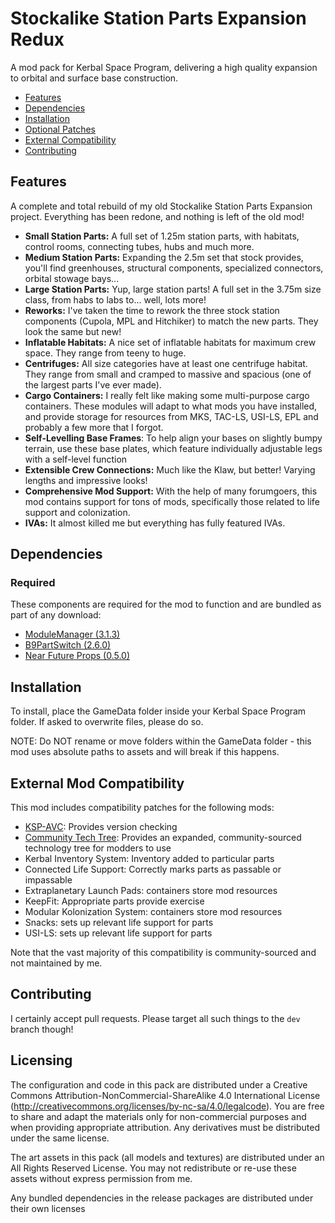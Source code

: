 # Stockalike Station Parts Expansion Redux

A mod pack for Kerbal Space Program, delivering a high quality expansion to orbital and surface base construction.

* [Features](#features)
* [Dependencies](#dependencies)
* [Installation](#installation)
* [Optional Patches](#optional-patches)
* [External Compatibility](#features)
* [Contributing](#contributing)

## Features

A complete and total rebuild of my old Stockalike Station Parts Expansion project. Everything has been redone, and nothing is left of the old mod!

* **Small Station Parts:**  A full set of 1.25m station parts, with habitats, control rooms, connecting tubes, hubs and much more.
* **Medium Station Parts:** Expanding the 2.5m set that stock provides, you'll find greenhouses, structural components, specialized connectors, orbital stowage bays...
* **Large Station Parts:**  Yup, large station parts! A full set in the 3.75m size class, from habs to labs to... well, lots more!
* **Reworks:** I've taken the time to rework the three stock station components (Cupola, MPL and Hitchiker) to match the new parts. They look the same but new!
* **Inflatable Habitats:**  A nice set of inflatable habitats for maximum crew space. They range from teeny to huge.
* **Centrifuges:** All size categories have at least one centrifuge habitat. They range from small and cramped to massive and spacious (one of the largest parts I've ever made).
* **Cargo Containers:** I really felt like making some multi-purpose cargo containers. These modules will adapt to what mods you have installed, and provide storage for resources from MKS, TAC-LS, USI-LS, EPL and probably a few more that I forgot.
* **Self-Levelling Base Frames**: To help align your bases on slightly bumpy terrain, use these base plates, which feature individually adjustable legs with a self-level function
* **Extensible Crew Connections:** Much like the Klaw, but better! Varying lengths and impressive looks!
* **Comprehensive Mod Support:** With the help of many forumgoers, this mod contains support for tons of mods, specifically those related to life support and colonization.
* **IVAs:** It almost killed me but everything has fully featured IVAs.

## Dependencies

### Required
These components are required for the mod to function and are bundled as part of any download:
* [ModuleManager (3.1.3)](https://github.com/sarbian/ModuleManager)
* [B9PartSwitch (2.6.0)](https://github.com/blowfishpro/B9PartSwitch)
* [Near Future Props (0.5.0)](https://github.com/ChrisAdderley/NearFutureProps)

## Installation

To install, place the GameData folder inside your Kerbal Space Program folder. If asked to overwrite files, please do so.

NOTE: Do NOT rename or move folders within the GameData folder - this mod uses absolute paths to assets and will break if this happens.

## External Mod Compatibility

This mod includes compatibility patches for the following mods:
* [KSP-AVC](https://github.com/CYBUTEK/KSPAddonVersionChecker): Provides version checking
* [Community Tech Tree](https://github.com/ChrisAdderley/CommunityTechTree): Provides an expanded, community-sourced technology tree for modders to use
* Kerbal Inventory System: Inventory added to particular parts
* Connected Life Support: Correctly marks parts as passable or impassable
* Extraplanetary Launch Pads: containers store mod resources
* KeepFit: Appropriate parts provide exercise
* Modular Kolonization System: containers store mod resources
* Snacks: sets up relevant life support for parts
* USI-LS:  sets up relevant life support for parts

Note that the vast majority of this compatibility is community-sourced and not maintained by me.

## Contributing

I certainly accept pull requests. Please target all such things to the `dev` branch though!

## Licensing

The configuration and code in this pack are distributed under a Creative Commons Attribution-NonCommercial-ShareAlike 4.0 International License (http://creativecommons.org/licenses/by-nc-sa/4.0/legalcode). You are free to share and adapt the materials only for non-commercial purposes and when providing appropriate attribution. Any derivatives must be distributed under the same license.

The art assets in this pack (all models and textures) are distributed under an All Rights Reserved License. You may not redistribute or re-use these assets without express permission from me.

Any bundled dependencies in the release packages are distributed under their own licenses
